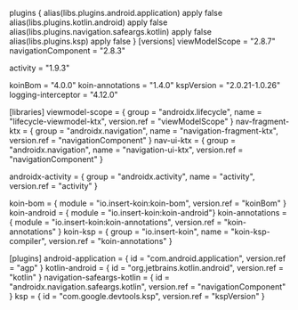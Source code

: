 plugins {
    alias(libs.plugins.android.application) apply false
    alias(libs.plugins.kotlin.android) apply false
    alias(libs.plugins.navigation.safeargs.kotlin) apply false
    alias(libs.plugins.ksp) apply false
}
[versions]
viewModelScope = "2.8.7"
navigationComponent = "2.8.3"

activity = "1.9.3"

koinBom = "4.0.0"
koin-annotations = "1.4.0"
kspVersion = "2.0.21-1.0.26"
logging-interceptor = "4.12.0"

[libraries]
viewmodel-scope = { group = "androidx.lifecycle", name = "lifecycle-viewmodel-ktx", version.ref = "viewModelScope" }
nav-fragment-ktx = { group = "androidx.navigation", name = "navigation-fragment-ktx", version.ref = "navigationComponent" }
nav-ui-ktx = { group = "androidx.navigation", name = "navigation-ui-ktx", version.ref = "navigationComponent" }

androidx-activity = { group = "androidx.activity", name = "activity", version.ref = "activity" }

koin-bom = { module = "io.insert-koin:koin-bom", version.ref = "koinBom" }
koin-android = { module = "io.insert-koin:koin-android"}
koin-annotations = { module = "io.insert-koin:koin-annotations", version.ref = "koin-annotations" }
koin-ksp = { group = "io.insert-koin", name = "koin-ksp-compiler", version.ref = "koin-annotations" }


[plugins]
android-application = { id = "com.android.application", version.ref = "agp" }
kotlin-android = { id = "org.jetbrains.kotlin.android", version.ref = "kotlin" }
navigation-safeargs-kotlin = { id = "androidx.navigation.safeargs.kotlin", version.ref = "navigationComponent" }
ksp = { id = "com.google.devtools.ksp", version.ref = "kspVersion" }
